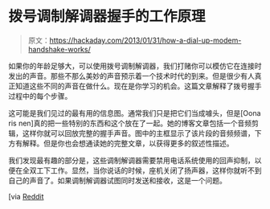 # 拨号调制解调器握手的工作原理

> 原文：<https://hackaday.com/2013/01/31/how-a-dial-up-modem-handshake-works/>

如果你的年龄足够大，可以使用拨号调制解调器，我们打赌你可以模仿它在连接时发出的声音。那些不那么美妙的声音预示着一个技术时代的到来。但是很少有人真正知道这些不同的声音在做什么。现在是你学习的机会。这篇文章解释了拨号握手过程中的每个步骤。

这可能是我们见过的最有用的信息图。通常我们只是把它们当成噱头，但是[Oona ris nen]真的把一些特别的东西和这个放在了一起。她的博客文章包括一个音频剪辑，这样你就可以回放完整的握手声音。图中的主框显示了该片段的音频频谱，下方有解释。但是你也会想通读她的完整文章，以获得更多的叙述性描述。

我们发现最有趣的部分是，这些调制解调器需要禁用电话系统使用的回声抑制，以便在全双工下工作。显然，当你说话的时候，座机关闭了扬声器，这样你就听不到自己的声音了。如果调制解调器试图同时发送和接收，这是一个问题。

[via [Reddit](http://www.reddit.com/r/programming/comments/17jwoi/dialup_handshake_explained/)